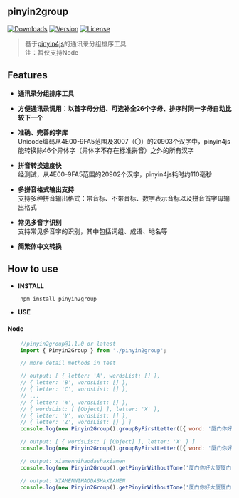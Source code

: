 ## pinyin2group 
<a href="https://www.npmjs.com/package/pinyin2group"><img src="https://img.shields.io/npm/dy/pinyin2group.svg" alt="Downloads"></a>
<a href="https://www.npmjs.com/package/pinyin2group"><img src="https://img.shields.io/npm/v/pinyin2group.svg" alt="Version"></a>
<a href="https://www.npmjs.com/package/pinyin2group"><img src="https://img.shields.io/npm/l/pinyin2group.svg" alt="License"></a>
> 基于[pinyin4js](https://github.com/superbiger/pinyin4js)的通讯录分组排序工具  
> 注：暂仅支持Node

## Features
* **通讯录分组排序工具**   

* **方便通讯录调用：以首字母分组、可选补全26个字母、排序时同一字母自动比较下一个**   

* **准确、完善的字库**  
Unicode编码从4E00-9FA5范围及3007（〇）的20903个汉字中，pinyin4js能转换除46个异体字（异体字不存在标准拼音）之外的所有汉字  

* **拼音转换速度快**  
经测试，从4E00-9FA5范围的20902个汉字，pinyin4js耗时约110毫秒

* **多拼音格式输出支持**  
支持多种拼音输出格式：带音标、不带音标、数字表示音标以及拼音首字母输出格式  

* **常见多音字识别**  
支持常见多音字的识别，其中包括词组、成语、地名等  

* **简繁体中文转换**  

## How to use

* **INSTALL**
```
    npm install pinyin2group
```

* **USE**

#### Node

```javascript
    //pinyin2group@1.1.0 or latest
    import { Pinyin2Group } from './pinyin2group';

    // more detail methods in test

    // output: [ { letter: 'A', wordsList: [] },
    // { letter: 'B', wordsList: [] },
    // { letter: 'C', wordsList: [] },
    // ...
    // { letter: 'W', wordsList: [] },
    // { wordsList: [ [Object] ], letter: 'X' },
    // { letter: 'Y', wordsList: [] },
    // { letter: 'Z', wordsList: [] } ]
    console.log(new Pinyin2Group().groupByFirstLetter([{ word: '厦门你好大厦厦门' }]));

    // output: [ { wordsList: [ [Object] ], letter: 'X' } ]
    console.log(new Pinyin2Group().groupByFirstLetter([{ word: '厦门你好大厦厦门' }], { hasFullLetter: false }));

    // output: xiamennihaodashaxiamen
    console.log(new Pinyin2Group().getPinyinWithoutTone('厦门你好大厦厦门'));

    // output: XIAMENNIHAODASHAXIAMEN
    console.log(new Pinyin2Group().getPinyinWithoutTone('厦门你好大厦厦门', true));

```
